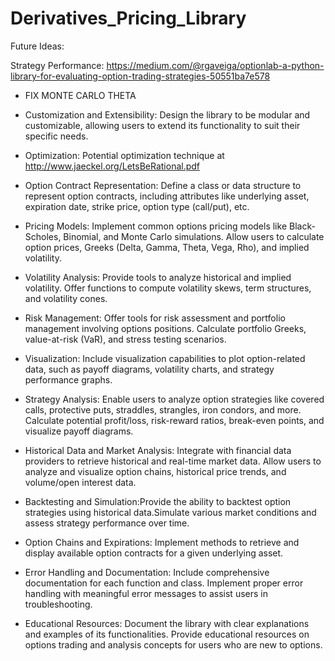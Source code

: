 # Derivatives_Pricing_Library


Future Ideas:

Strategy Performance: https://medium.com/@rgaveiga/optionlab-a-python-library-for-evaluating-option-trading-strategies-50551ba7e578

* FIX MONTE CARLO THETA 


* Customization and Extensibility: Design the library to be modular and customizable, allowing users to extend its functionality to suit their specific needs.

* Optimization: Potential optimization technique at  http://www.jaeckel.org/LetsBeRational.pdf

* Option Contract Representation: Define a class or data structure to represent option contracts, including attributes like underlying asset, expiration date, strike price, option type (call/put), etc.

* Pricing Models: Implement common options pricing models like Black-Scholes, Binomial, and Monte Carlo simulations.
Allow users to calculate option prices, Greeks (Delta, Gamma, Theta, Vega, Rho), and implied volatility.

* Volatility Analysis: Provide tools to analyze historical and implied volatility. Offer functions to compute volatility skews, term structures, and volatility cones.

* Risk Management: Offer tools for risk assessment and portfolio management involving options positions.
Calculate portfolio Greeks, value-at-risk (VaR), and stress testing scenarios.

* Visualization: Include visualization capabilities to plot option-related data, such as payoff diagrams, volatility charts, and strategy performance graphs.

* Strategy Analysis: Enable users to analyze option strategies like covered calls, protective puts, straddles, strangles, iron condors, and more. Calculate potential profit/loss, risk-reward ratios, break-even points, and visualize payoff diagrams.

* Historical Data and Market Analysis: Integrate with financial data providers to retrieve historical and real-time market data.
Allow users to analyze and visualize option chains, historical price trends, and volume/open interest data.

* Backtesting and Simulation:Provide the ability to backtest option strategies using historical data.Simulate various market conditions and assess strategy performance over time.

* Option Chains and Expirations: Implement methods to retrieve and display available option contracts for a given underlying asset.

* Error Handling and Documentation: Include comprehensive documentation for each function and class.
Implement proper error handling with meaningful error messages to assist users in troubleshooting.

* Educational Resources: Document the library with clear explanations and examples of its functionalities. Provide educational resources on options trading and analysis concepts for users who are new to options.